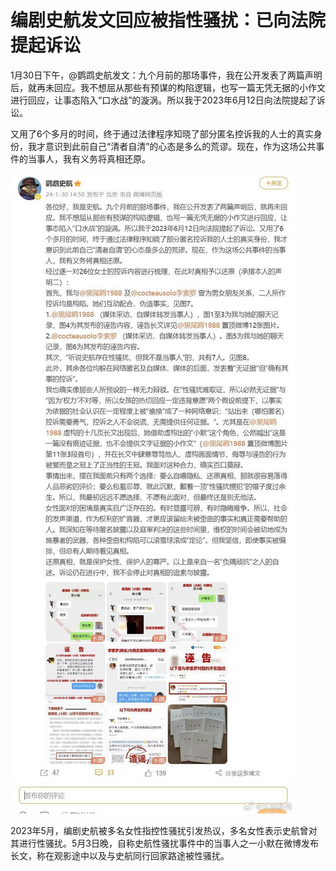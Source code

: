 # 编剧史航发文回应被指性骚扰：已向法院提起诉讼

1月30日下午，@鹦鹉史航发文：九个月前的那场事件，我在公开发表了两篇声明后，就再未回应。我不想屈从那些有预谋的构陷逻辑，也写一篇无凭无据的小作文进行回应，让事态陷入“口水战”的漩涡。所以我于2023年6月12日向法院提起了诉讼。

又用了6个多月的时间，终于通过法律程序知晓了部分匿名控诉我的人士的真实身份，我才意识到此前自己“清者自清”的心态是多么的荒谬。现在，作为这场公共事件的当事人，我有义务将真相还原。

![37074f230fab72f4e7112650b9b9f842.jpg](https://raw.githubusercontent.com/qqhsx/qqnews_image/main/2024/01/30/编剧史航发文回应被指性骚扰：已向法院提起诉讼/37074f230fab72f4e7112650b9b9f842.jpg)

2023年5月，编剧史航被多名女性指控性骚扰引发热议，多名女性表示史航曾对其进行性骚扰。5月3日晚，自称史航性骚扰事件中的当事人之一小默在微博发布长文，称在观影途中以及与史航同行回家路途被性骚扰。

